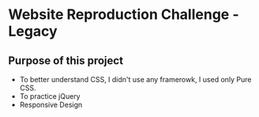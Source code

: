 # Website Reproduction Challenge - Legacy


## Purpose of this project
+ To better understand CSS, I didn't use any framerowk, I used only Pure CSS.
+ To practice jQuery
+ Responsive Design
